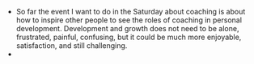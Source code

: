 - So far the event I want to do in the Saturday about coaching is about how to inspire other people to see the roles of coaching in personal development. Development and growth does not need to be alone, frustrated, painful, confusing, but it could be much more enjoyable, satisfaction, and still challenging.
- 
